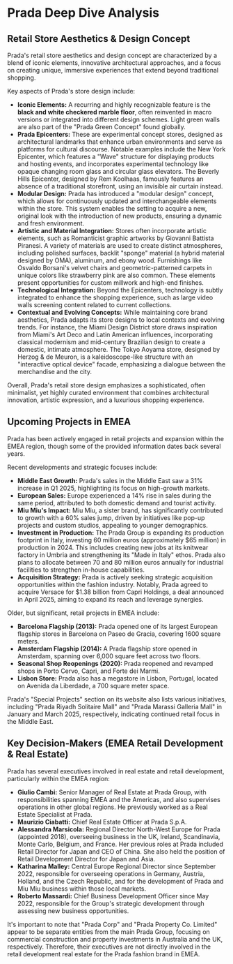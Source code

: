 # Prada Deep Dive Analysis

## Retail Store Aesthetics & Design Concept

Prada's retail store aesthetics and design concept are characterized by a blend of iconic elements, innovative architectural approaches, and a focus on creating unique, immersive experiences that extend beyond traditional shopping.

Key aspects of Prada's store design include:

*   **Iconic Elements:** A recurring and highly recognizable feature is the **black and white checkered marble floor**, often reinvented in macro versions or integrated into different design schemes. Light green walls are also part of the "Prada Green Concept" found globally.
*   **Prada Epicenters:** These are experimental concept stores, designed as architectural landmarks that enhance urban environments and serve as platforms for cultural discourse. Notable examples include the New York Epicenter, which features a "Wave" structure for displaying products and hosting events, and incorporates experimental technology like opaque changing room glass and circular glass elevators. The Beverly Hills Epicenter, designed by Rem Koolhaas, famously features an absence of a traditional storefront, using an invisible air curtain instead.
*   **Modular Design:** Prada has introduced a "modular design" concept, which allows for continuously updated and interchangeable elements within the store. This system enables the setting to acquire a new, original look with the introduction of new products, ensuring a dynamic and fresh environment.
*   **Artistic and Material Integration:** Stores often incorporate artistic elements, such as Romanticist graphic artworks by Giovanni Battista Piranesi. A variety of materials are used to create distinct atmospheres, including polished surfaces, backlit "sponge" material (a hybrid material designed by OMA), aluminum, and ebony wood. Furnishings like Osvaldo Borsani's velvet chairs and geometric-patterned carpets in unique colors like strawberry pink are also common. These elements present opportunities for custom millwork and high-end finishes.
*   **Technological Integration:** Beyond the Epicenters, technology is subtly integrated to enhance the shopping experience, such as large video walls screening content related to current collections.
*   **Contextual and Evolving Concepts:** While maintaining core brand aesthetics, Prada adapts its store designs to local contexts and evolving trends. For instance, the Miami Design District store draws inspiration from Miami's Art Deco and Latin American influences, incorporating classical modernism and mid-century Brazilian design to create a domestic, intimate atmosphere. The Tokyo Aoyama store, designed by Herzog & de Meuron, is a kaleidoscope-like structure with an "interactive optical device" facade, emphasizing a dialogue between the merchandise and the city.

Overall, Prada's retail store design emphasizes a sophisticated, often minimalist, yet highly curated environment that combines architectural innovation, artistic expression, and a luxurious shopping experience.

## Upcoming Projects in EMEA

Prada has been actively engaged in retail projects and expansion within the EMEA region, though some of the provided information dates back several years.

Recent developments and strategic focuses include:

*   **Middle East Growth:** Prada's sales in the Middle East saw a 31% increase in Q1 2025, highlighting its focus on high-growth markets.
*   **European Sales:** Europe experienced a 14% rise in sales during the same period, attributed to both domestic demand and tourist activity.
*   **Miu Miu's Impact:** Miu Miu, a sister brand, has significantly contributed to growth with a 60% sales jump, driven by initiatives like pop-up projects and custom studios, appealing to younger demographics.
*   **Investment in Production:** The Prada Group is expanding its production footprint in Italy, investing 60 million euros (approximately $65 million) in production in 2024. This includes creating new jobs at its knitwear factory in Umbria and strengthening its "Made in Italy" ethos. Prada also plans to allocate between 70 and 80 million euros annually for industrial facilities to strengthen in-house capabilities.
*   **Acquisition Strategy:** Prada is actively seeking strategic acquisition opportunities within the fashion industry. Notably, Prada agreed to acquire Versace for $1.38 billion from Capri Holdings, a deal announced in April 2025, aiming to expand its reach and leverage synergies.

Older, but significant, retail projects in EMEA include:

*   **Barcelona Flagship (2013):** Prada opened one of its largest European flagship stores in Barcelona on Paseo de Gracia, covering 1600 square meters.
*   **Amsterdam Flagship (2014):** A Prada flagship store opened in Amsterdam, spanning over 6,000 square feet across two floors.
*   **Seasonal Shop Reopenings (2020):** Prada reopened and revamped shops in Porto Cervo, Capri, and Forte dei Marmi.
*   **Lisbon Store:** Prada also has a megastore in Lisbon, Portugal, located on Avenida da Liberdade, a 700 square meter space.

Prada's "Special Projects" section on its website also lists various initiatives, including "Prada Riyadh Solitaire Mall" and "Prada Marassi Galleria Mall" in January and March 2025, respectively, indicating continued retail focus in the Middle East.

## Key Decision-Makers (EMEA Retail Development & Real Estate)

Prada has several executives involved in real estate and retail development, particularly within the EMEA region:

*   **Giulio Cambi:** Senior Manager of Real Estate at Prada Group, with responsibilities spanning EMEA and the Americas, and also supervises operations in other global regions. He previously worked as a Real Estate Specialist at Prada.
*   **Maurizio Ciabatti:** Chief Real Estate Officer at Prada S.p.A.
*   **Alessandra Marsicola:** Regional Director North-West Europe for Prada (appointed 2018), overseeing business in the UK, Ireland, Scandinavia, Monte Carlo, Belgium, and France. Her previous roles at Prada included Retail Director for Japan and CEO of China. She also held the position of Retail Development Director for Japan and Asia.
*   **Katharina Malley:** Central Europe Regional Director since September 2022, responsible for overseeing operations in Germany, Austria, Holland, and the Czech Republic, and for the development of Prada and Miu Miu business within those local markets.
*   **Roberto Massardi:** Chief Business Development Officer since May 2022, responsible for the Group's strategic development through assessing new business opportunities.

It's important to note that "Prada Corp" and "Prada Property Co. Limited" appear to be separate entities from the main Prada Group, focusing on commercial construction and property investments in Australia and the UK, respectively. Therefore, their executives are not directly involved in the retail development real estate for the Prada fashion brand in EMEA.